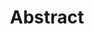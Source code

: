 ---
title: 'Abstract'
field: 'dcterms.abstract'
slug: 'dcterms-abstract'
description: 'A narrative summary of the resource.'
required: False
module: 'Form'
cluster: 'Global'
policy: 'Free value. Single value only.'
layout: 'home'
---